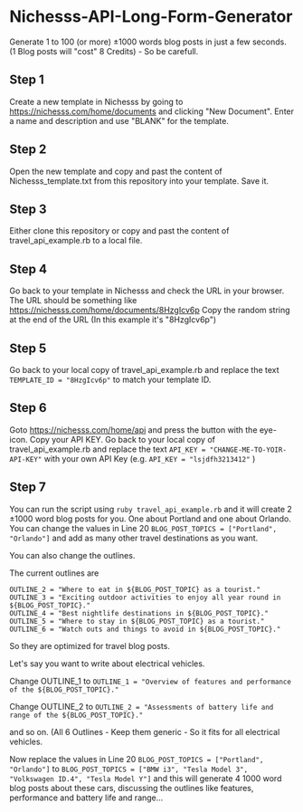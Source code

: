 # Nichesss-API-Long-Form-Generator
Generate 1 to 100 (or more) ±1000 words blog posts in just a few seconds. (1 Blog posts will "cost" 8 Credits) - So be carefull.

## Step 1
Create a new template in Nichesss by going to https://nichesss.com/home/documents and clicking "New Document". 
Enter a name and description and use "BLANK" for the template.

## Step 2
Open the new template and copy and past the content of Nichesss_template.txt from this repository into your template. 
Save it.

## Step 3
Either clone this repository or copy and past the content of travel_api_example.rb to a local file. 

## Step 4
Go back to your template in Nichesss and check the URL in your browser. 
The URL should be something like https://nichesss.com/home/documents/8HzgIcv6p 
Copy the random string at the end of the URL (In this example it's "8HzgIcv6p")

## Step 5
Go back to your local copy of travel_api_example.rb and replace the text ```TEMPLATE_ID = "8HzgIcv6p"``` to match your template ID.  

## Step 6
Goto https://nichesss.com/home/api and press the button with the eye-icon. Copy your API KEY.
Go back to your local copy of travel_api_example.rb and replace the text ```API_KEY = "CHANGE-ME-TO-YOIR-API-KEY"``` with your own API Key (e.g. ```API_KEY = "lsjdfh3213412"``` )

## Step 7
You can run the script using ```ruby travel_api_example.rb``` and it will create 2 ±1000 word blog posts for you. One about Portland and one about Orlando.
You can change the values in Line 20 ``` BLOG_POST_TOPICS = ["Portland", "Orlando"] ``` and add as many other travel destinations as you want.

You can also change the outlines.

The current outlines are 
```OUTLINE_1 = "Overview of ${BLOG_POST_TOPIC}'s top attractions."
OUTLINE_2 = "Where to eat in ${BLOG_POST_TOPIC} as a tourist."
OUTLINE_3 = "Exciting outdoor activities to enjoy all year round in ${BLOG_POST_TOPIC}."
OUTLINE_4 = "Best nightlife destinations in ${BLOG_POST_TOPIC}."
OUTLINE_5 = "Where to stay in ${BLOG_POST_TOPIC} as a tourist."
OUTLINE_6 = "Watch outs and things to avoid in ${BLOG_POST_TOPIC}."
```

So they are optimized for travel blog posts.

Let's say you want to write about electrical vehicles. 

Change OUTLINE_1 to
```OUTLINE_1 = "Overview of features and performance of the ${BLOG_POST_TOPIC}."```


Change OUTLINE_2 to
```OUTLINE_2 = "Assessments of battery life and range of the ${BLOG_POST_TOPIC}."```

and so on. (All 6 Outlines - Keep them generic - So it fits for all electrical vehicles.

Now replace the values in Line 20 ``` BLOG_POST_TOPICS = ["Portland", "Orlando"] ```
to ``` BLOG_POST_TOPICS = ["BMW i3", "Tesla Model 3", "Volkswagen ID.4", "Tesla Model Y"] ```
and this will generate 4 1000 word blog posts about these cars, discussing the outlines like features, performance and battery life and range...



